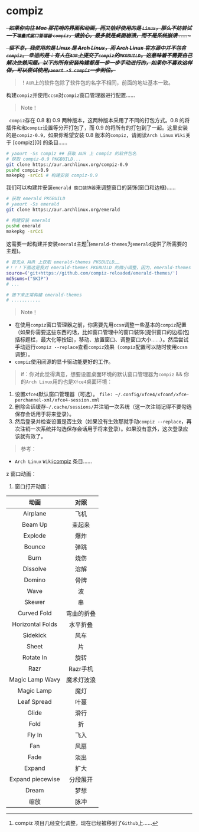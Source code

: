 # compiz
***~~&nbsp;&nbsp;如果你向往 Mac 那花哨的界面和动画，而又恰好使用的是 `Linux`，那么不妨尝试一下`堆叠式窗口管理器` `compiz`，请放心，最多就是桌面崩溃，而不是系统崩溃……~~~***

***~~&nbsp;&nbsp;很不幸，我使用的是 Linux 是 Arch Linux，而 Arch Linux 官方源中并不包含 `compiz`。 幸运的是：有人在`AUR`上提交了`compiz`的`PKGBUILD`。这意味着不需要自己解决依赖问题。以下的所有安装构建都是一步一步手动进行的，如果你不喜欢这样做，可以尝试使用`yaourt -S compiz`一步到位。~~***

> ！`AUR`上的软件包除了软件包的名字不相同，前面的地址基本一致。


构建`compiz`并使用`ccsm`对`compiz`窗口管理器进行配置……
> Note！

&nbsp;&nbsp;`compiz`存在 0.8 和 0.9 两种版本，这两种版本采用了不同的打包方式。0.8 的将插件和和`compiz`设置等分开打包了，而 0.9 的将所有的打包到了一起。这里安装的是`compiz-0.9`，如果你希望安装 0.8 版本的`compiz`，请阅读`Arch Linux` `Wiki`关于 [compiz][0] 的条目……
```Bash
# yaourt -Ss compiz ## 获取 AUR 上 compiz 的软件包名
# 获取 compiz-0.9 PKGBUILD...
git clone https://aur.archlinux.org/compiz-0.9
pushd compiz-0.9
makepkg -srCci # 构建安装 compiz-0.9
```

我们可以构建并安装`emerald 窗口装饰器`来调整窗口的装饰(窗口和边框)……
```Bash
# 获取 emerald PKGBUILD
# yaourt -Ss emerald
git clone https://aur.archlinux.org/emerald

# 构建安装 emerald
pushd emerald
makepkg -srCci 
```

这需要一起构建并安装`emerald`主题[^0](`emerald-themes`为`emerald`提供了所需要的主题)。

```Bash
# 首先从 AUR 上获取 emerald-themes PKGBUILD……
#！！！下面这是我对 emerald-themes PKGBUILD 的微小调整，因为，emerald-themes 项目地址已经因为开发者而发生了变化，如果下面这个 source 数组给出的地址仍然是错误的，请尝试 Google，并自行在 PKGBUILD 中调整……
source=('git+https://github.com/compiz-reloaded/emerald-themes/')
md5sums=("SKIP")
# ...
```

```Bash
# 接下来正常构建 emerald-themes
# ...........
```
> Note！

+ 在使用`compiz`窗口管理器之前，你需要先用`ccsm`调整一些基本的`compiz`配置（如果你需要这些东西的话，比如窗口管理中的窗口装饰(提供窗口的边框(包括标题栏，最大化等按钮)，移动、放置窗口、调整窗口大小……）。然后尝试手动运行`compiz --replace`查看`compiz`效果（`compiz`配置可以随时使用`ccsm`调整）。
+ `compiz`使用闭源的显卡驱动能更好的工作。

> if：你对此觉得满意，想要设置桌面环境的默认窗口管理器为`compiz` && 你的`Arch Linux`用的也是`Xfce4`桌面环境：

1. 设置`Xfce4`默认窗口管理器（可选）。
`file: ~/.config/xfce4/xfconf/xfce-perchannel-xml/xfce4-session.xml`
2. 删除会话缓存`~/.cache/sessions/`并注销一次系统（这一次注销记得不要勾选保存会话用于将来登录）。
3. 然后登录并检查设置是否生效（如果没有生效那就手动`compiz --replace`，再次注销一次系统并勾选保存会话用于将来登录）。如果没有意外，这次登录应该就有效了。

> 参考： 

+ `Arch Linux` `Wiki`[compiz][compiz] 条目……

[compiz]:https://wiki.archlinux.org/index.php/Compiz_(%E7%AE%80%E4%BD%93%E4%B8%AD%E6%96%87)

[^0]: compiz 项目几经变化调整，现在已经被移到了`Github`上……

z 窗口动画：
1. 窗口打开动画：

| 动画              | 对照 
| :-----------:     | :------: |
| Airplane          | 飞机
| Beam Up           | 束起来
| Explode           | 爆炸
| Bounce            | 弹跳
| Burn              | 烧伤
| Dissolve          | 溶解
| Domino            | 骨牌
| Wave              | 波
| Skewer            | 串
| Curved Fold       | 弯曲的折叠
| Horizontal Folds  | 水平折叠
| Sidekick          | 风车
| Sheet             | 片
| Rotate In         | 旋转
| Razr              | Razr手机
| Magic Lamp Wavy   | 魔术灯波浪
| Magic Lamp        | 魔灯
| Leaf Spread       | 叶蔓
| Glide             | 滑行
| Fold              | 折
| Fly In            | 飞入
| Fan               | 风扇
| Fade              | 淡出
| Expand            | 扩大
| Expand piecewise  | 分段展开
| Dream             | 梦想
| 缩放              | 脉冲

